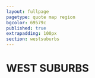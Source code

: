 ```yaml
---
layout: fullpage
pagetype: quote map region
bgcolor: 69579c
published: true
extrapadding: 100px
section: westsuburbs
---
```


<div id="westsuburbs" class="mapstage"></div>
<div class="mapstage"></div>

# WEST SUBURBS